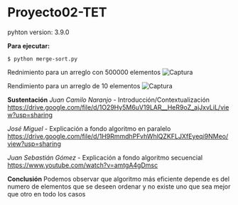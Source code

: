 # Proyecto02-TET

pyhton version: 3.9.0

**Para ejecutar:**
```
$ python merge-sort.py
```

Rednimiento para un arreglo con 500000 elementos
![Captura](https://user-images.githubusercontent.com/11285528/97112351-cda38400-16b1-11eb-994b-cf98d4d424e0.PNG)

Rendimiento para un arreglo de 10 elementos
![Captura](https://user-images.githubusercontent.com/11285528/97112561-f5471c00-16b2-11eb-9a40-16261e318a62.PNG)

**Sustentación**
*Juan Camilo Naranjo* - Introducción/Contextualización
https://drive.google.com/file/d/1O29Hy5M6uV19LAR__HeR9oZ_ajJxvLiL/view?usp=sharing

*José Miguel* - Explicación a fondo algoritmo en paralelo
https://drive.google.com/file/d/1H9RmmdhPFvhWhlQZKFLJXfEyeqi9NMeo/view?usp=sharing

*Juan Sebastián Gómez* - Explicación a fondo algoritmo secuencial
https://www.youtube.com/watch?v=amtgA4gDmsc

**Conclusión**
Podemos observar que algoritmo más eficiente depende es del numero de elementos que se deseen ordenar y no existe uno que sea mejor que otro en todo los casos
